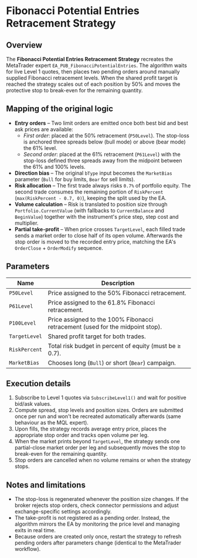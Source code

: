 # Fibonacci Potential Entries Retracement Strategy

## Overview
The **Fibonacci Potential Entries Retracement Strategy** recreates the MetaTrader expert `EA_PUB_FibonacciPotentialEntries`. The algorithm waits for live Level 1 quotes, then places two pending orders around manually supplied Fibonacci retracement levels. When the shared profit target is reached the strategy scales out of each position by 50% and moves the protective stop to break-even for the remaining quantity.

## Mapping of the original logic
- **Entry orders** – Two limit orders are emitted once both best bid and best ask prices are available:
  - *First order*: placed at the 50% retracement (`P50Level`). The stop-loss is anchored three spreads below (bull mode) or above (bear mode) the 61% level.
  - *Second order*: placed at the 61% retracement (`P61Level`) with the stop-loss defined three spreads away from the midpoint between the 61% and 100% levels.
- **Direction bias** – The original `bType` input becomes the `MarketBias` parameter (`Bull` for buy limits, `Bear` for sell limits).
- **Risk allocation** – The first trade always risks `0.7%` of portfolio equity. The second trade consumes the remaining portion of `RiskPercent` (`max(RiskPercent - 0.7, 0)`), keeping the split used by the EA.
- **Volume calculation** – Risk is translated to position size through `Portfolio.CurrentValue` (with fallbacks to `CurrentBalance` and `BeginValue`) together with the instrument's price step, step cost and multiplier.
- **Partial take-profit** – When price crosses `TargetLevel`, each filled trade sends a market order to close half of its open volume. Afterwards the stop order is moved to the recorded entry price, matching the EA's `OrderClose` + `OrderModify` sequence.

## Parameters
| Name | Description |
| --- | --- |
| `P50Level` | Price assigned to the 50% Fibonacci retracement. |
| `P61Level` | Price assigned to the 61.8% Fibonacci retracement. |
| `P100Level` | Price assigned to the 100% Fibonacci retracement (used for the midpoint stop). |
| `TargetLevel` | Shared profit target for both trades. |
| `RiskPercent` | Total risk budget in percent of equity (must be ≥ 0.7). |
| `MarketBias` | Chooses long (`Bull`) or short (`Bear`) campaign. |

## Execution details
1. Subscribe to Level 1 quotes via `SubscribeLevel1()` and wait for positive bid/ask values.
2. Compute spread, stop levels and position sizes. Orders are submitted once per run and won't be recreated automatically afterwards (same behaviour as the MQL expert).
3. Upon fills, the strategy records average entry price, places the appropriate stop order and tracks open volume per leg.
4. When the market prints beyond `TargetLevel`, the strategy sends one partial-close market order per leg and subsequently moves the stop to break-even for the remaining quantity.
5. Stop orders are cancelled when no volume remains or when the strategy stops.

## Notes and limitations
- The stop-loss is regenerated whenever the position size changes. If the broker rejects stop orders, check connector permissions and adjust exchange-specific settings accordingly.
- The take-profit is not registered as a pending order. Instead, the algorithm mirrors the EA by monitoring the price level and managing exits in real time.
- Because orders are created only once, restart the strategy to refresh pending orders after parameters change (identical to the MetaTrader workflow).
